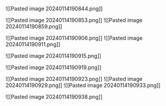 ![[Pasted image 20240114190844.png]]

![[Pasted image 20240114190853.png]]
![[Pasted image 20240114190859.png]]

![[Pasted image 20240114190906.png]]
![[Pasted image 20240114190911.png]]

![[Pasted image 20240114190915.png]]

![[Pasted image 20240114190919.png]]

![[Pasted image 20240114190923.png]]
![[Pasted image 20240114190929.png]]
![[Pasted image 20240114190933.png]]

![[Pasted image 20240114190938.png]]